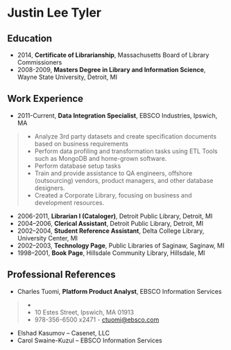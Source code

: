 # Justin Lee Tyler

## Education
- 2014, **Certificate of Librarianship**, Massachusetts Board of Library Commissioners
- 2008-2009, **Masters Degree in Library and Information Science**, Wayne State University, Detroit, MI


## Work Experience

- 2011-Current, **Data Integration Specialist**, EBSCO Industries, Ipswich, MA
>- Analyze 3rd party datasets and create specification 
>documents based on business requirements
>- Perform data profiling and transformation tasks using ETL Tools such as MongoDB and home-grown software. 
>- Perform database setup tasks
>- Train and provide assistance to QA engineers, offshore (outsourcing) vendors, product managers, and other database designers. 
>- Created a Corporate Library, focusing on business and development resources.
- 2006-2011, **Librarian I (Cataloger)**, Detroit Public Library, Detroit, MI
- 2004–2006, **Clerical Assistant**, Detroit Public Library, Detroit, MI
- 2002–2004, **Student Reference Assistant**, Delta College Library, University Center, MI
- 2002–2003, **Technology Page**, Public Libraries of Saginaw, Saginaw, MI
- 1998–2001, **Book Page**, Hillsdale Community Library, Hillsdale, MI

## Professional References
- Charles Tuomi, **Platform Product Analyst**, EBSCO Information Services
>- 
>- 10 Estes Street, Ipswich, MA 01913
>- 978-356-6500 x2471 - ctuomi@ebsco.com
- Elshad Kasumov – Casenet, LLC
- Carol Swaine-Kuzul – EBSCO Information Services

